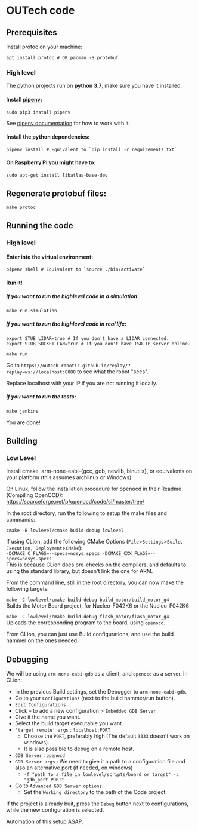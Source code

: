 # OUTech code

## Prerequisites 

Install protoc on your machine:
```shell
apt install protoc # OR pacman -S protobuf
```

### High level
The python projects run on **python 3.7**, make sure you have it installed.

####  Install [pipenv](https://github.com/pypa/pipenv):
```shell
sudo pip3 install pipenv
```
See [pipenv documentation](https://github.com/pypa/pipenv/blob/master/README.md) for how to work with it.

#### Install the python dependencies:
```shell
pipenv install # Equivalent to `pip install -r requirements.txt`
```

#### On Raspberry Pi you might have to: 
```
sudo apt-get install libatlas-base-dev
```

## Regenerate protobuf files:
```shell
make protoc
```

## Running the code
### High level
#### Enter into the virtual environment:
```shell
pipenv shell # Equivalent to `source ./bin/activate`
```

#### Run it!
##### If you want to run the highlevel code in a simulation:
```shell
make run-simulation
```
##### If you want to run the highlevel code in real life:
```shell
export STUB_LIDAR=true # If you don't have a LIDAR connected.
export STUB_SOCKET_CAN=true # If you don't have ISO-TP server online.

make run
```
Go to `https://outech-robotic.github.io/replay/?replay=ws://localhost:8080` to see what the robot "sees".

Replace localhost with your IP if you are not running it locally.

##### If you want to run the tests:
```shell
make jenkins
```


You are done! 

## Building
### Low Level

Install cmake, arm-none-eabi-{gcc, gdb, newlib, binutils}, or equivalents on your platform (this assumes archlinux or Windows)

On Linux, follow the installation procedure for openocd in their Readme (Compiling OpenOCD):\
https://sourceforge.net/p/openocd/code/ci/master/tree/

In the root directory, run the following to setup the make files and commands:
```shell script
cmake -B lowlevel/cmake-build-debug lowlevel
```

If using CLion, add the following CMake Options (```File```>```Settings```>```Build, Execution, Deployment```>```CMake```):\
```-DCMAKE_C_FLAGS=--specs=nosys.specs -DCMAKE_CXX_FLAGS=--specs=nosys.specs```\
This is because CLion does pre-checks on the compilers, and defaults to using the standard library, but doesn't link the one for ARM.

From the command line, still in the root directory, you can now make the following targets:

```make -C lowlevel/cmake-build-debug build_motor/build_motor_g4```\
Builds the Motor Board project, for Nucleo-F042K6 or the Nucleo-F042K6

```make -C lowlevel/cmake-build-debug flash_motor/flash_motor_g4```\
Uploads the corresponding program to the board, using ```openocd```.

From CLion, you can just use Build configurations, and use the build hammer on the ones needed.

## Debugging

We will be using ```arm-none-eabi-gdb``` as a client, and ```openocd``` as a server.
In CLion:
* In the previous Build settings, set the Debugger to ```arm-none-eabi-gdb```.
* Go to your ```Configurations``` (next to the build hammer/run button).
* ```Edit Configurations```
* Click ```+``` to add a new configuration > ```Embedded GDB Server```
* Give it the name you want.
* Select the build target executable you want.
* ```'target remote' args``` : ```localhost:PORT```
  * Choose the ```PORT```, preferably high (The default ```3333``` doesn't work on windows).
  * It is also possible to debug on a remote host.
* ```GDB Server``` : ```openocd```
* ```GDB Server args``` : We need to give it a path to a configuration file and also an alternative port (if needed, on windows)
  * ```-f "path_to_a_file_in_lowlevel/scripts/board or target" -c "gdb_port PORT"```
* Go to ```Advanced GDB Server options```.
  * Set the ```Working directory``` to the path of the Code project.
  
If the project is already buit, press the ```Debug``` button next to configurations, while the new configuration is selected.

Automation of this setup ASAP.